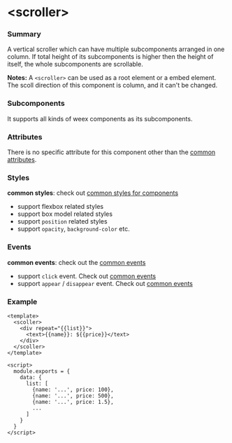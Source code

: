 # &lt;scroller&gt;

### Summary

A vertical scroller which can have multiple subcomponents arranged in one column. If total height of its subcomponents is higher then the height of itself, the whole subcomponents are scrollable.

**Notes:** A `<scroller>` can be used as a root element or a embed element. The scoll direction of this component is column, and it can't be changed.

### Subcomponents

It supports all kinds of weex components as its subcomponents.

### Attributes

There is no specific attribute for this component other than the [common attributes](/references/common-attrs.md).

### Styles

**common styles**: check out [common styles for components](/references/common-style.md)

- support flexbox related styles
- support box model related styles
- support ``position`` related styles
- support ``opacity``, ``background-color`` etc.

### Events

**common events**: check out the [common events](/references/common-event.md)

- support `click` event. Check out [common events](/references/common-event.md)
- support `appear` / `disappear` event. Check out [common events](/references/common-event.md)

### Example

```
<template>
  <scoller>
    <div repeat="{{list}}">
      <text>{{name}}: ${{price}}</text>
    </div>
  </scoller>
</template>

<script>
  module.exports = {
    data: {
      list: [
        {name: '...', price: 100},
        {name: '...', price: 500},
        {name: '...', price: 1.5},
        ...
      ]
    }
  }
</script>
```




